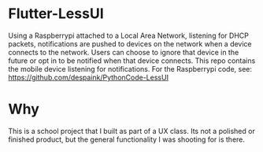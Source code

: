 # Flutter-LessUI
Using a Raspberrypi attached to a Local Area Network, listening for DHCP packets, notifications are
pushed to devices on the network when a device connects to the network. Users can choose to ignore
that device in the future or opt in to be notified when that device connects. This repo contains the
mobile device listening for notifications. For the Raspberrypi code, see: https://github.com/despaink/PythonCode-LessUI


# Why
This is a school project that I built as part of a UX class. Its not a polished or finished product,
but the general functionality I was shooting for is there.
